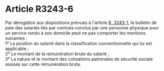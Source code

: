 # Article R3243-6

  
Par dérogation aux dispositions prévues à l'article [R. 3243-1][1], le bulletin de paie des salariés liés par contrats conclus par une personne physique pour un service rendu à son domicile peut ne pas comporter les mentions suivantes :   
1° La position du salarié dans la classification conventionnelle qui lui est applicable ;   
2° Le montant de la rémunération brute du salarié ;   
3° La nature et le montant des cotisations patronales de sécurité sociale assises sur cette rémunération brute.

 [1]: /affichCodeArticle.do?cidTexte=LEGITEXT000006072050&idArticle=LEGIARTI000018487282&dateTexte=&categorieLien=cid